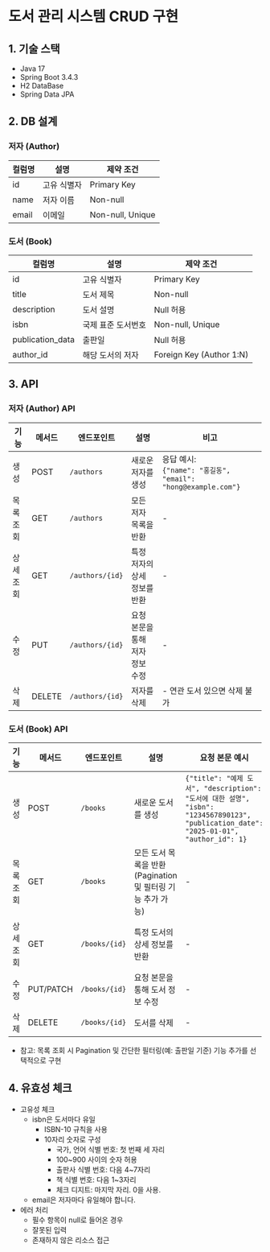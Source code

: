# 도서 관리 시스템 CRUD 구현

## 1. 기술 스택
- Java 17
- Spring Boot 3.4.3
- H2 DataBase
- Spring Data JPA

## 2. DB 설계
### 저자 (Author)
| 컬럼명           | 설명                | 제약 조건           |
|------------------|---------------------|---------------------|
| id              | 고유 식별자         | Primary Key         |
| name            | 저자 이름           | Non-null            |
| email           | 이메일              | Non-null, Unique    |

### 도서 (Book)
| 컬럼명           | 설명                | 제약 조건           |
|------------------|---------------------|---------------------|
| id              | 고유 식별자         | Primary Key         |
| title           | 도서 제목           | Non-null            |
| description     | 도서 설명           | Null 허용           |
| isbn            | 국제 표준 도서번호  | Non-null, Unique    |
| publication_data| 출판일              | Null 허용           |
| author_id       | 해당 도서의 저자    | Foreign Key (Author 1:N) |

## 3. API
### 저자 (Author) API
| 기능       | 메서드  | 엔드포인트         | 설명                                                                 | 비고                                                         |
|------------|---------|--------------------|----------------------------------------------------------------------|------------------------------------------------------------|
| 생성       | POST    | `/authors`         | 새로운 저자를 생성                                           | 응답 예시: <br/>`{"name": "홍길동", "email": "hong@example.com"}` |
| 목록 조회  | GET     | `/authors`         | 모든 저자 목록을 반환                                        | -                                                          |
| 상세 조회  | GET     | `/authors/{id}`    | 특정 저자의 상세 정보를 반환                                  | -                                                          |
| 수정       | PUT| `/authors/{id}`    | 요청 본문을 통해 저자 정보 수정                               | -                                                          |
| 삭제       | DELETE  | `/authors/{id}`    | 저자를 삭제 | - 연관 도서 있으면 삭제 불가                                          |

### 도서 (Book) API
| 기능       | 메서드   | 엔드포인트         | 설명                                                                 | 요청 본문 예시                                                                 |
|------------|----------|--------------------|----------------------------------------------------------------------|-------------------------------------------------------------------------------|
| 생성       | POST     | `/books`           | 새로운 도서를 생성                                            | `{"title": "예제 도서", "description": "도서에 대한 설명", "isbn": "1234567890123", "publication_date": "2025-01-01", "author_id": 1}` |
| 목록 조회  | GET      | `/books`           | 모든 도서 목록을 반환 (Pagination 및 필터링 기능 추가 가능)   | -                                                                             |
| 상세 조회  | GET      | `/books/{id}`      | 특정 도서의 상세 정보를 반환                                  | -                                                                             |
| 수정       | PUT/PATCH| `/books/{id}`      | 요청 본문을 통해 도서 정보 수정                               | -                                                                             |
| 삭제       | DELETE   | `/books/{id}`      | 도서를 삭제                                                  | -                                                                             |

- 참고: 목록 조회 시 Pagination 및 간단한 필터링(예: 출판일 기준) 기능 추가를 선택적으로 구현

## 4. 유효성 체크
- 고유성 체크
  - isbn은 도서마다 유일
    - ISBN-10 규칙을 사용
    - 10자리 숫자로 구성
      - 국가, 언어 식별 번호: 첫 번째 세 자리
      - 100~900 사이의 숫자 허용
      - 출판사 식별 번호: 다음 4~7자리
      - 책 식별 번호: 다음 1~3자리
      - 체크 디지트: 마지막 자리. 0을 사용.
  - email은 저자마다 유일해야 합니다.
- 에러 처리
  - 필수 항목이 null로 들어온 경우
  - 잘못된 입력
  - 존재하지 않은 리소스 접근